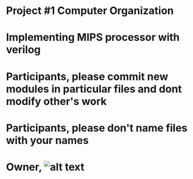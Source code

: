 # Project #1 Computer Organization 
# Implementing MIPS processor with verilog
# Participants, please commit new modules in particular files and dont modify other's work
# Participants, please don't name files with your names
# Owner, ![alt text](https://dok7xy59qfw9h.cloudfront.net/252/795/959/-149996969-1t4cbel-12etq53g39b5mrf/original/10527892_711301092274447_3264902959348554352_n.jpg)
